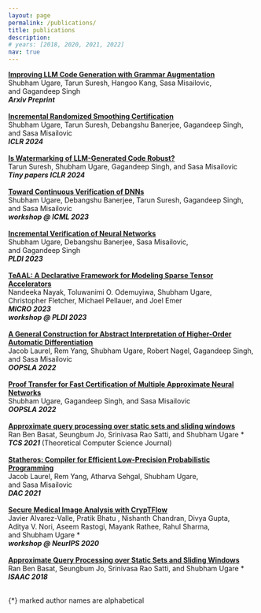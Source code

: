 ```yaml
---
layout: page
permalink: /publications/
title: publications
description: 
# years: [2018, 2020, 2021, 2022]
nav: true
---
```


<div class="title"><a href="https://arxiv.org/pdf/2403.01632.pdf"><b>Improving LLM Code Generation with
Grammar Augmentation
</b></a></div>
  <div class="author"> 
      <nobr> Shubham Ugare,</nobr>
      <nobr> Tarun Suresh,</nobr>
      <nobr> Hangoo Kang,</nobr>        
           <nobr> Sasa Misailovic,</nobr> 
             <nobr> and Gagandeep Singh</nobr>
  </div>
  <div class="periodical"> 
  <em><b>Arxiv Preprint</b></em>
  &nbsp;&nbsp;
  <a href="https://github.com/uiuc-focal-lab/syncode" title="[code]">
            <i class="fab fa-github" style="font-size: 24px;"></i> 
        </a>
  </div>

<br/>

<div class="title"><a href="https://arxiv.org/abs/2305.19521"><b>Incremental Randomized Smoothing Certification
</b></a></div>
  <div class="author"> 
      <nobr> Shubham Ugare,</nobr>
      <nobr> Tarun Suresh,</nobr>
      <nobr> Debangshu Banerjee,</nobr>        
           <nobr> Gagandeep Singh,</nobr> 
             <nobr> and Sasa Misailovic</nobr>
  </div>
  <div class="periodical"> 
  <em><b>ICLR 2024</b></em>
  &nbsp;&nbsp;
  <a href="https://github.com/uiuc-arc/Incremental-DNN-Verification" title="[code]">
            <i class="fab fa-github" style="font-size: 24px;"></i> <!-- Adjust font-size as needed -->
        </a>
  </div>

<br/>

<div class="title"><a href="https://arxiv.org/abs/2305.19521"><b>Is Watermarking of LLM-Generated Code Robust?
</b></a></div>
  <div class="author"> 
    <nobr> Tarun Suresh,</nobr>
      <nobr> Shubham Ugare,</nobr>
           <nobr> Gagandeep Singh,</nobr> 
             <nobr> and Sasa Misailovic</nobr>
  </div>
  <div class="periodical"> 
  <em><b>Tiny papers ICLR 2024</b></em>
  </div>
<div class="links">
</div>

<br/>

<div class="title"><a href="http://shubhamugare.github.io/assets/pdf/ICML_workshop.pdf"><b>Toward Continuous Verification of DNNs
</b></a></div>
  <div class="author"> 
      <nobr> Shubham Ugare,</nobr>
      <nobr> Debangshu Banerjee,</nobr>
      <nobr> Tarun Suresh,</nobr>        
           <nobr> Gagandeep Singh,</nobr> 
             <nobr> and Sasa Misailovic</nobr>
  </div>
  <div class="periodical"> 
  <em><b>workshop @ ICML 2023</b></em>
  </div>
<div class="links">
</div>

<br/>

<div class="title"><a href="https://dl.acm.org/doi/10.1145/3591299"><b>Incremental Verification of Neural Networks</b></a></div>
  <div class="author"> 
      <nobr> Shubham Ugare,</nobr>
      <nobr> Debangshu Banerjee,</nobr>        
           <nobr> Sasa Misailovic,</nobr> 
             <nobr> and Gagandeep Singh</nobr>
  </div>
  <div class="periodical"> 
  <em><b>PLDI 2023</b></em>
  </div>
<div class="links">
</div>

<br/>

<div class="title"><a href="https://arxiv.org/abs/2304.07931"><b>TeAAL: A Declarative Framework for Modeling Sparse Tensor Accelerators</b></a></div>
  <div class="author"> 
      <nobr> Nandeeka Nayak,</nobr>
      <nobr> Toluwanimi O. Odemuyiwa,</nobr>
      <nobr> Shubham Ugare,</nobr>
      <nobr> Christopher Fletcher,</nobr>        
      <nobr> Michael Pellauer,</nobr> 
      <nobr> and Joel Emer</nobr>
  </div>
  <div class="periodical">
    <em><b> MICRO 2023</b></em>       
  </div>
  <div class="periodical">
    <em><b> workshop @ PLDI 2023</b></em>      
  </div>
<div class="links">
</div>

<br/>


<div class="title"><a href="http://shubhamugare.github.io/assets/pdf/AbstractAD_OOPSLA22.pdf"><b>A General Construction for Abstract Interpretation of Higher-Order Automatic Differentiation</b></a></div>
  <div class="author"> 
            <nobr> Jacob Laurel,</nobr>       
        <nobr> Rem Yang,</nobr>    
        <nobr> Shubham Ugare,</nobr> 
        <nobr> Robert Nagel,</nobr>       
        <nobr> Gagandeep Singh,</nobr> 
        <nobr> and Sasa Misailovic</nobr>   
  </div>
  <div class="periodical">  
  <em><b>OOPSLA 2022</b></em>      
  </div>
<div class="links">
</div>

<br/>

<div class="title"><a href="http://shubhamugare.github.io/assets/pdf/FANC_oopsla22.pdf"><b>Proof Transfer for Fast Certification of Multiple Approximate Neural Networks</b></a></div>
  <div class="author"> 
      <nobr> Shubham Ugare,</nobr>       
           <nobr> Gagandeep Singh,</nobr> 
             <nobr> and Sasa Misailovic</nobr>
  </div>
  <div class="periodical">  
  <em><b>OOPSLA 2022</b></em>      
  </div>
<div class="links">
</div>

<br/>

<div class="title"><a href="https://www.sciencedirect.com/science/article/pii/S0304397521003571"><b>Approximate query processing over static sets and sliding windows</b></a></div>
  <div class="author">    
             <nobr> Ran Ben Basat,</nobr>       
           <nobr> Seungbum Jo,</nobr> 
           <nobr> Srinivasa Rao Satti,</nobr> 
             <nobr> and Shubham Ugare *</nobr>
  </div>
  <div class="periodical">  
  <em><b>TCS 2021 </b></em>      
     (Theoretical Computer Science Journal)
  </div>
<div class="links">
</div>

<br/>

<div class="title"><a href="https://ieeexplore.ieee.org/abstract/document/9586276"><b>Statheros: Compiler for Efficient Low-Precision Probabilistic Programming</b></a></div>
  <div class="author">    
             <nobr> Jacob Laurel,</nobr>       
           <nobr> Rem Yang,</nobr> 
           <nobr> Atharva Sehgal,</nobr> 
             <nobr> Shubham Ugare, </nobr>
             <nobr> and Sasa Misailovic </nobr>
  </div>
  <div class="periodical">  
  <em><b>DAC 2021</b></em>      
  </div>
<div class="links">
</div>

<br/>

<div class="title"><a href="https://arxiv.org/pdf/2012.05064.pdf"><b>Secure Medical Image Analysis with CrypTFlow</b></a></div>
  <div class="author">    
             <nobr> Javier Alvarez-Valle,</nobr>       
           <nobr> Pratik Bhatu ,</nobr> 
           <nobr> Nishanth Chandran,</nobr> 
           <nobr> Divya Gupta, </nobr>
           <nobr> Aditya V. Nori, </nobr>
           <nobr> Aseem Rastogi, </nobr>
           <nobr> Mayank Rathee, </nobr>
           <nobr> Rahul Sharma, </nobr>
             <nobr> and Shubham Ugare *</nobr>
  </div>
  <div class="periodical">  
  <em><b>workshop @ NeurIPS 2020</b></em>      
    
  </div>
<div class="links">
</div>

<br/>

<div class="title"><a href="https://drops.dagstuhl.de/opus/volltexte/2018/10002/pdf/LIPIcs-ISAAC-2018-54.pdf"><b>Approximate Query Processing over Static Sets and Sliding Windows</b></a></div>
  <div class="author">    
             <nobr> Ran Ben Basat,</nobr>       
           <nobr> Seungbum Jo,</nobr> 
           <nobr> Srinivasa Rao Satti,</nobr> 
             <nobr> and Shubham Ugare *</nobr>
  </div>
  <div class="periodical">  
  <em><b>ISAAC 2018</b></em>      
  </div>
<div class="links">
</div>

<br/>

{*} marked author names are alphabetical
